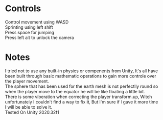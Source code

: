 # Controls
Control movement using WASD </br>
Sprinting using left shift </br>
Press space for jumping </br>
Press left alt to unlock the camera </br>

# Notes
I tried not to use any built-in physics or compenents from Unity, It's all have been built through basic mathematic operations to gain more controle over the player movement. </br>
The sphere that has been used for the earth mesh is not perfectlly round so when the player move to the equator he will be like floating a little bit. </br>
There is some viberation when correcting the player transform.up, Witch unfortunately I couldn't find a way to fix it, But I'm sure if I gave it more time I will be able to solve it. </br>
Tested On Unity 2020.32f1 </br>
